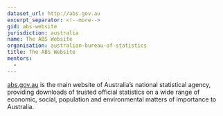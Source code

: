 ```yaml
---
dataset_url: http://abs.gov.au
excerpt_separator: <!--more-->
gid: abs-website
jurisdiction: australia
name: The ABS Website
organisation: australian-bureau-of-statistics
title: The ABS Website
mentors:
  - 
---
```


[abs.gov.au](http://abs.gov.au "The ABS Website") is the main website of Australia’s national statistical agency, providing downloads of trusted official statistics on a wide range of economic, social, population and environmental matters of importance to Australia.
